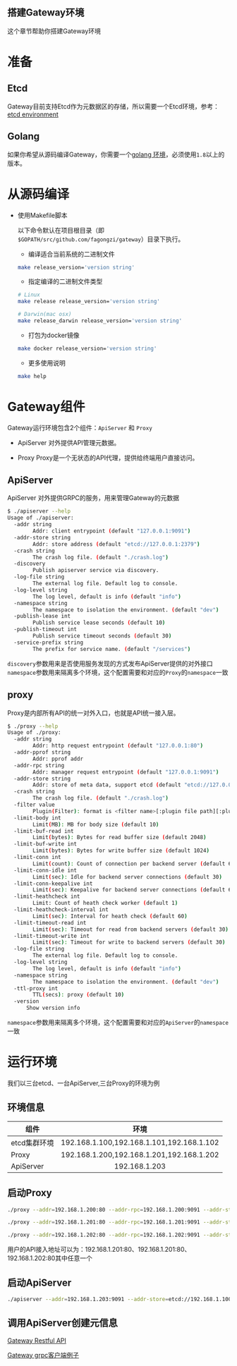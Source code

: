 搭建Gateway环境
------------------------
这个章节帮助你搭建Gateway环境

# 准备
## Etcd
Gateway目前支持Etcd作为元数据区的存储，所以需要一个Etcd环境，参考：[etcd environment](https://github.com/coreos/etcd)


## Golang
如果你希望从源码编译Gateway，你需要一个[golang 环境](https://github.com/golang/go)，必须使用`1.8`以上的版本。

# 从源码编译
- 使用Makefile脚本

  以下命令默认在项目根目录（即`$GOPATH/src/github.com/fagongzi/gateway`）目录下执行。

  - 编译适合当前系统的二进制文件

  ```bash
  make release_version='version string'
  ```

  - 指定编译的二进制文件类型

  ```bash
  # Linux
  make release release_version='version string'

  # Darwin(mac osx)
  make release_darwin release_version='version string'
  ```

  - 打包为docker镜像

  ```bash
  make docker release_version='version string'
  ```

  - 更多使用说明

  ```bash
  make help
  ```

# Gateway组件
Gateway运行环境包含2个组件：`ApiServer` 和 `Proxy`

* ApiServer
  对外提供API管理元数据。

* Proxy
  Proxy是一个无状态的API代理，提供给终端用户直接访问。

## ApiServer
ApiServer 对外提供GRPC的服务，用来管理Gateway的元数据

```bash
$ ./apiserver --help
Usage of ./apiserver:
  -addr string
    	Addr: client entrypoint (default "127.0.0.1:9091")
  -addr-store string
    	Addr: store address (default "etcd://127.0.0.1:2379")
  -crash string
    	The crash log file. (default "./crash.log")
  -discovery
    	Publish apiserver service via discovery.
  -log-file string
    	The external log file. Default log to console.
  -log-level string
    	The log level, default is info (default "info")
  -namespace string
    	The namespace to isolation the environment. (default "dev")
  -publish-lease int
    	Publish service lease seconds (default 10)
  -publish-timeout int
    	Publish service timeout seconds (default 30)
  -service-prefix string
    	The prefix for service name. (default "/services")
```

`discovery`参数用来是否使用服务发现的方式发布ApiServer提供的对外接口
`namespace`参数用来隔离多个环境，这个配置需要和对应的`Proxy`的`namespace`一致


## proxy
Proxy是内部所有API的统一对外入口，也就是API统一接入层。

```bash
$ ./proxy --help
Usage of ./proxy:
  -addr string
    	Addr: http request entrypoint (default "127.0.0.1:80")
  -addr-pprof string
    	Addr: pprof addr
  -addr-rpc string
    	Addr: manager request entrypoint (default "127.0.0.1:9091")
  -addr-store string
    	Addr: store of meta data, support etcd (default "etcd://127.0.0.1:2379")
  -crash string
    	The crash log file. (default "./crash.log")
  -filter value
    	Plugin(Filter): format is <filter name>[:plugin file path][:plugin config file path]
  -limit-body int
    	Limit(MB): MB for body size (default 10)
  -limit-buf-read int
    	Limit(bytes): Bytes for read buffer size (default 2048)
  -limit-buf-write int
    	Limit(bytes): Bytes for write buffer size (default 1024)
  -limit-conn int
    	Limit(count): Count of connection per backend server (default 64)
  -limit-conn-idle int
    	Limit(sec): Idle for backend server connections (default 30)
  -limit-conn-keepalive int
    	Limit(sec): Keepalive for backend server connections (default 60)
  -limit-heathcheck int
    	Limit: Count of heath check worker (default 1)
  -limit-heathcheck-interval int
    	Limit(sec): Interval for heath check (default 60)
  -limit-timeout-read int
    	Limit(sec): Timeout for read from backend servers (default 30)
  -limit-timeout-write int
    	Limit(sec): Timeout for write to backend servers (default 30)
  -log-file string
    	The external log file. Default log to console.
  -log-level string
    	The log level, default is info (default "info")
  -namespace string
    	The namespace to isolation the environment. (default "dev")
  -ttl-proxy int
    	TTL(secs): proxy (default 10)
  -version
      Show version info
```

`namespace`参数用来隔离多个环境，这个配置需要和对应的`ApiServer`的`namespace`一致

# 运行环境
我们以三台etcd、一台ApiServer,三台Proxy的环境为例

## 环境信息

|组件|环境|
| -------------|:-------------:|
|etcd集群环境|192.168.1.100,192.168.1.101,192.168.1.102|
|Proxy|192.168.1.200,192.168.1.201,192.168.1.202|
|ApiServer|192.168.1.203|

## 启动Proxy
```bash
./proxy --addr=192.168.1.200:80 --addr-rpc=192.168.1.200:9091 --addr-store=etcd://192.168.1.100:2379,192.168.1.101:2379,192.168.1.102:2379 --namespace=test
```

```bash
./proxy --addr=192.168.1.201:80 --addr-rpc=192.168.1.201:9091 --addr-store=etcd://192.168.1.100:2379,192.168.1.101:2379,192.168.1.102:2379 --namespace=test
```

```bash
./proxy --addr=192.168.1.202:80 --addr-rpc=192.168.1.202:9091 --addr-store=etcd://192.168.1.100:2379,192.168.1.101:2379,192.168.1.102:2379 --namespace=test
```

用户的API接入地址可以为：192.168.1.201:80、192.168.1.201:80、192.168.1.202:80其中任意一个

## 启动ApiServer
```bash
./apiserver --addr=192.168.1.203:9091 --addr-store=etcd://192.168.1.100:2379,192.168.1.101:2379,192.168.1.102:2379 --discovery --namespace=test
```

## 调用ApiServer创建元信息
[Gateway Restful API](./restful.md)

[Gateway grpc客户端例子](../examples)
